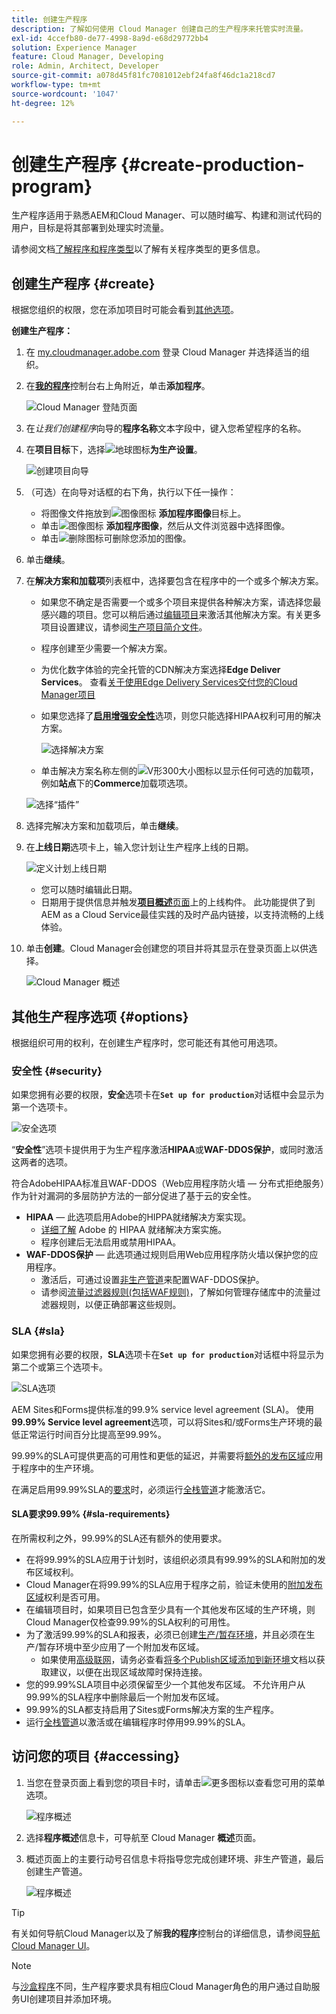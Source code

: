 ```yaml
---
title: 创建生产程序
description: 了解如何使用 Cloud Manager 创建自己的生产程序来托管实时流量。
exl-id: 4ccefb80-de77-4998-8a9d-e68d29772bb4
solution: Experience Manager
feature: Cloud Manager, Developing
role: Admin, Architect, Developer
source-git-commit: a078d45f81fc7081012ebf24fa8f46dc1a218cd7
workflow-type: tm+mt
source-wordcount: '1047'
ht-degree: 12%

---
```



# 创建生产程序 {#create-production-program}

生产程序适用于熟悉AEM和Cloud Manager、可以随时编写、构建和测试代码的用户，目标是将其部署到处理实时流量。

请参阅文档[了解程序和程序类型](program-types.md)以了解有关程序类型的更多信息。

## 创建生产程序 {#create}

根据您组织的权限，您在添加项目时可能会看到[其他选项](#options)。

**创建生产程序：**

1. 在 [my.cloudmanager.adobe.com](https://my.cloudmanager.adobe.com/) 登录 Cloud Manager 并选择适当的组织。

1. 在&#x200B;**[我的程序](/help/implementing/cloud-manager/navigation.md#my-programs)**&#x200B;控制台右上角附近，单击&#x200B;**添加程序**。

   ![Cloud Manager 登陆页面](assets/log-in.png)

1. 在&#x200B;*让我们创建程序*&#x200B;向导的&#x200B;**程序名称**&#x200B;文本字段中，键入您希望程序的名称。

1. 在&#x200B;**项目目标**&#x200B;下，选择![地球图标](https://spectrum.adobe.com/static/icons/workflow_18/Smock_Globe_18_N.svg)**为生产设置**。

   ![创建项目向导](assets/create-production-program.png)

1. （可选）在向导对话框的右下角，执行以下任一操作：

   * 将图像文件拖放到![图像图标](https://spectrum.adobe.com/static/icons/workflow_18/Smock_Image_18_N.svg) **添加程序图像**&#x200B;目标上。
   * 单击![图像图标](https://spectrum.adobe.com/static/icons/workflow_18/Smock_Image_18_N.svg) **添加程序图像**，然后从文件浏览器中选择图像。
   * 单击![删除图标](https://spectrum.adobe.com/static/icons/workflow_18/Smock_DeleteOutline_18_N.svg)可删除您添加的图像。

1. 单击&#x200B;**继续**。

1. 在&#x200B;**解决方案和加载项**&#x200B;列表框中，选择要包含在程序中的一个或多个解决方案。

   * 如果您不确定是否需要一个或多个项目来提供各种解决方案，请选择您最感兴趣的项目。您可以稍后通过[编辑项目](/help/implementing/cloud-manager/getting-access-to-aem-in-cloud/editing-programs.md)来激活其他解决方案。有关更多项目设置建议，请参阅[生产项目简介文件](/help/implementing/cloud-manager/getting-access-to-aem-in-cloud/introduction-production-programs.md)。
   * 程序创建至少需要一个解决方案。
   * 为优化数字体验的完全托管的CDN解决方案选择&#x200B;**Edge Deliver Services**。 查看[关于使用Edge Delivery Services交付您的Cloud Manager项目](#edge-overview)
   * 如果您选择了&#x200B;**[启用增强安全性](#security)**&#x200B;选项，则您只能选择HIPAA权利可用的解决方案。

     ![选择解决方案](/help/implementing/cloud-manager/assets/add-production-program-with-edge.png)

   * 单击解决方案名称左侧的![V形300大小图标](https://spectrum.adobe.com/static/icons/ui_18/ChevronSize300.svg)以显示任何可选的加载项，例如&#x200B;**站点**&#x200B;下的&#x200B;**Commerce**&#x200B;加载项选项。

   ![选择“插件”](assets/setup-prod-commerce.png)

1. 选择完解决方案和加载项后，单击&#x200B;**继续**。

1. 在&#x200B;**上线日期**&#x200B;选项卡上，输入您计划让生产程序上线的日期。

   ![定义计划上线日期](assets/set-up-go-live.png)

   * 您可以随时编辑此日期。
   * 日期用于提供信息并触发&#x200B;[**项目概述**&#x200B;页面](/help/implementing/cloud-manager/getting-access-to-aem-in-cloud/editing-programs.md#program-overview)上的上线构件。 此功能提供了到AEM as a Cloud Service最佳实践的及时产品内链接，以支持流畅的上线体验。

1. 单击&#x200B;**创建**。Cloud Manager会创建您的项目并将其显示在登录页面上以供选择。

   ![Cloud Manager 概述](assets/navigate-cm.png)

## 其他生产程序选项 {#options}

根据组织可用的权利，在创建生产程序时，您可能还有其他可用选项。

### 安全性 {#security}

如果您拥有必要的权限，**安全**&#x200B;选项卡在&#x200B;**`Set up for production`**&#x200B;对话框中会显示为第一个选项卡。

![安全选项](assets/create-production-program-security.png)

“**安全性**”选项卡提供用于为生产程序激活&#x200B;**HIPAA**&#x200B;或&#x200B;**WAF-DDOS保护**，或同时激活这两者的选项。

符合AdobeHIPAA标准且WAF-DDOS（Web应用程序防火墙 — 分布式拒绝服务）作为针对漏洞的多层防护方法的一部分促进了基于云的安全性。

* **HIPAA** — 此选项启用Adobe的HIPPA就绪解决方案实现。
   * [详细了解](https://www.adobe.com/trust/compliance/hipaa-ready.html) Adobe 的 HIPAA 就绪解决方案实施。
   * 程序创建后无法启用或禁用HIPAA。
* **WAF-DDOS保护** — 此选项通过规则启用Web应用程序防火墙以保护您的应用程序。
   * 激活后，可通过设置[非生产管道](/help/implementing/cloud-manager/configuring-pipelines/configuring-non-production-pipelines.md)来配置WAF-DDOS保护。
   * 请参阅[流量过滤器规则(包括WAF规则)](/help/security/traffic-filter-rules-including-waf.md)，了解如何管理存储库中的流量过滤器规则，以便正确部署这些规则。

### SLA {#sla}

如果您拥有必要的权限，**SLA**&#x200B;选项卡在&#x200B;**`Set up for production`**&#x200B;对话框中将显示为第二个或第三个选项卡。

![SLA选项](assets/create-production-program-sla.png)

AEM Sites和Forms提供标准的99.9% service level agreement (SLA)。 使用&#x200B;**99.99% Service level agreement**&#x200B;选项，可以将Sites和/或Forms生产环境的最低正常运行时间百分比提高至99.99%。

99.99%的SLA可提供更高的可用性和更低的延迟，并需要将[额外的发布区域](/help/implementing/cloud-manager/manage-environments.md#multiple-regions)应用于程序中的生产环境。

在满足启用99.99%SLA的[要求](#sla-requirements)时，必须运行[全栈管道](/help/implementing/cloud-manager/configuring-pipelines/configuring-production-pipelines.md)才能激活它。

#### SLA要求99.99% {#sla-requirements}

在所需权利之外，99.99%的SLA还有额外的使用要求。

* 在将99.99%的SLA应用于计划时，该组织必须具有99.99%的SLA和附加的发布区域权利。
* Cloud Manager在将99.99%的SLA应用于程序之前，验证未使用的[附加发布区域](/help/implementing/cloud-manager/manage-environments.md#multiple-regions)权利是否可用。
* 在编辑项目时，如果项目已包含至少具有一个其他发布区域的生产环境，则Cloud Manager仅检查99.99%的SLA权利的可用性。
* 为了激活99.99%的SLA和报表，必须已创建[生产/暂存环境](/help/implementing/cloud-manager/manage-environments.md#adding-environments)，并且必须在生产/暂存环境中至少应用了一个附加发布区域。
   * 如果使用[高级联网](/help/security/configuring-advanced-networking.md)，请务必查看[将多个Publish区域添加到新环境](/help/implementing/cloud-manager/manage-environments.md#adding-regions)文档以获取建议，以便在出现区域故障时保持连接。
* 您的99.99%SLA项目中必须保留至少一个其他发布区域。 不允许用户从99.99%的SLA程序中删除最后一个附加发布区域。
* 99.99%的SLA都支持启用了Sites或Forms解决方案的生产程序。
* 运行[全栈管道](/help/implementing/cloud-manager/configuring-pipelines/configuring-production-pipelines.md)以激活或在编辑程序时停用99.99%的SLA。

## 访问您的项目 {#accessing}

1. 当您在登录页面上看到您的项目卡时，请单击![更多图标](https://spectrum.adobe.com/static/icons/workflow_18/Smock_More_18_N.svg)以查看您可用的菜单选项。

   ![程序概述](assets/program-overview.png)

1. 选择&#x200B;**程序概述**&#x200B;信息卡，可导航至 Cloud Manager **概述**&#x200B;页面。

1. 概述页面上的主要行动号召信息卡将指导您完成创建环境、非生产管道，最后创建生产管道。

   ![程序概述](assets/set-up-prod5.png)

>[!TIP]
>
>有关如何导航Cloud Manager以及了解&#x200B;**我的程序**&#x200B;控制台的详细信息，请参阅[导航Cloud Manager UI](/help/implementing/cloud-manager/navigation.md)。

>[!NOTE]
>
>与[沙盒程序](introduction-sandbox-programs.md#auto-creation)不同，生产程序要求具有相应Cloud Manager角色的用户通过自助服务UI创建项目并添加环境。


